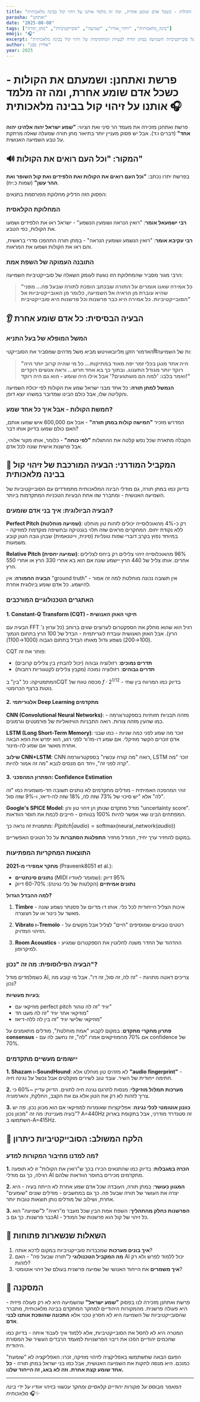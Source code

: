 ```yaml
---
title: "פרשת ואתחנן: ושמעתם את הקולות - כשכל אדם שומע אחרת, ומה זה מלמד אותנו על זיהוי קול בבינה מלאכותית"
parasha: "ואתחנן"
date: "2025-08-08"
tags: ["בינה_מלאכותית", "זיהוי_אודיו", "שמיעה", "סובייקטיביות", "מתן_תורה"]
emoji: "🎧"
excerpt: "מהמקורות היהודיים על סובייקטיביות השמיעה במתן תורה לבעיות המתקדמות של זיהוי קול בבינה מלאכותית"
author: "אלירן סבג"
year: 2025
---
```


# פרשת ואתחנן: ושמעתם את הקולות - כשכל אדם שומע אחרת, ומה זה מלמד אותנו על זיהוי קול בבינה מלאכותית 🎧

פרשת ואתחנן מזכירה את מעמד הר סיני ואת הציווי: **"שמע ישראל יהוה אלהינו יהוה אחד"** (דברים ו:ד). אבל יש פסוק מעניין יותר בתיאור מתן תורה שמעלה שאלה מרתקת על טבע השמיעה האנושית.

## 🔊 המקור: "וכל העם רואים את הקולות"

בפרשת יתרו נכתב: **"וכל העם רואים את הקולות ואת הלפידים ואת קול השופר ואת ההר עשן"** (שמות כ:יח).

הפסוק הזה הדליק מחלוקת מפורסמת בתנאים:

### המחלוקת הקלאסית
**רבי ישמעאל אומר**: "רואין הנראה ושומעין הנשמע" - ישראל ראו את הלפידים ושמעו את הקולות, כפי הטבע.

**רבי עקיבא אומר**: "רואין הנשמע ושומעין הנראה" - במתן תורה התהפכו סדרי בראשית, והם ראו את הקולות ושמעו את המראות.

### התובנה העמוקה של השפת אמת
הרבי מגור מסביר שהמחלוקת הזו נוגעת לעומק השאלה של סובייקטיביות השמיעה:

> **"כל אמירה שאנו אומרים על התורה שבכתב הופכת לתורה שבעל פה... מפני שהיא עוברת מן הראיה אל השמיעה, כלומר מן האובייקטיביות אל הסובייקטיביות. כל אמירה היא כבר פרשנות וכל פרשנות היא סובייקטיבית"**

## 👂 הבעיה הבסיסית: כל אדם שומע אחרת

### המשל המופלא של בעל התניא
האדמור הזקן מליובאוויטש מביא משל מדהים שמסביר את הסובייקטיविות של השמיעה:

> **"היה אחד מנגן בכלי זמר יפה מאוד במתיקות... כל מי שהיה קרוב יותר היה רוקד יותר מגודל התענוג. ובתוך כך בא אחד חרש... וראה אנשים רוקדים ואמר בלבו: 'למה הם משתגעים?' אבל אילו היה שומע - הוא גם היה רוקד!"**

**הנמשל למתן תורה**: כל אחד מבני ישראל שמע את הקולות לפי יכולת השמיעה והקליטה שלו, אבל כולם הבינו שמדובר במשהו יוצא דופן.

### חמשת הקולות - אבל איך כל אחד שמע?
המדרש מזכיר **"חמישה קולות במתן תורה"** - אבל אם 600,000 איש שמעו אותם, האם כולם שמעו בדיוק אותו דבר? 

הקבלה מתארת שכל נפש קלטה את ההתגלות **"לפי כוחה"** - כלומר, אותו מקור אלוהי, אבל פרשנות אישית שונה לכל אדם.

## 🤖 המקביל המודרני: הבעיה המורכבת של זיהוי קול בבינה מלאכותית

בדיוק כמו במתן תורה, גם מודלי הבינה המלאכותית מתמודדים עם הסובייקטיביות של השמיעה האנושית - ומתברר שזו אחת הבעיות הטכניות המתקדמות ביותר.

### הבעיה הביולוגית: איך בני אדם שומעים?

**Perfect Pitch (שמיעה מוחלטת)**: 
רק כ-4% מהאוכלוסייה יכולים לזהות טון מוחלט ללא נקודת יחוס. המחקרים מראים שזה תלוי בגנטיקה ובחשיפה מוקדמת למוזיקה - במיוחד נפוץ בקרב דוברי שפות טונליות (סינית, וייטנאמית) שבהן גובה הטון קובע משמעות.

**Relative Pitch (שמיעה יחסית)**: 
96% מהאוכלוסייה זיהוי צלילים רק ביחס לצלילים אחרים. אותו צליל של 440 הרץ יישמע שונה אם הוא בא אחרי 330 הרץ או אחרי 550 הרץ.

**הבעיה החמורה**: אין "ground truth" - אין תשובה נכונה מוחלטת למה זה אמור להישמע. כל אדם שומע ביולוגית אחרת.

### האתגרים הטכנולוגיים המורכבים

#### 1. Constant-Q Transform (CQT) - חיקוי האוזן האנושית

הבעיה עם FFT רגיל הוא שהוא מחלק את הספקטרום לערוצים שווים ברוחב (כל ערוץ נ' הרץ). אבל האוזן האנושית עובדת לוגריתמית - הבדל של 100 הרץ בתחום הנמוך (100→200) נשמע גדול מאותו הבדל בתחום הגבוה (1000→1100).

CQT פותר את זה: 
- **תדרים נמוכים**: רזולוציה גבוהה (יכול להבחין בין צלילים קרובים)
- **תדרים גבוהים**: רזולוציה נמוכה (מקבץ צלילים לקטגוריות רחבות)

המתמטיקה: כל "בין" בCQT מכסה טווח של $f \cdot 2^{1/12}$ - בדיוק כמו המרווח בין שתי נוטות ברצף הכרומטי.

#### 2. אלגוריתמי Deep Learning מתקדמים

**CNN (Convolutional Neural Networks)**:
מזהה תבניות חזותיות בספקטרוגרמה - כמו שהעין מזהה צורות. רואה התבניות הוויזואליות של פורמנטים וגרמונים.

**LSTM (Long Short-Term Memory)**:
זוכר מה שמע לפני כמה שניות - כמו שבני אדם זוכרים הקשר מוזיקלי. אם שמע דו-מז'ור לפני רגע, הוא יפרש את הפא הבאה אחרת מאשר אם שמע לה-מינור.

**שילוב CNN+LSTM**:
CNN רואה "מה קורה עכשיו" בספקטרוגרמה, LSTM זוכר "מה קרה לפני זה", ויחד הם מנסים לנבא "מה זה אמור להיות".

#### 3. הפתרון המהפכני: Confidence Estimation

זוהי המהפכה האמיתית - מודלים מתקדמים לא נותנים תשובה חד-משמעית כמו "זה לה" אלא "יש סיכוי של 73% שזה לה, 18% שזה לה-דיאז, ו-9% שזה סול". 

**Google's SPICE Model**: 
מודל מתקדם שנותן הן זיהוי טון והן "uncertainty score". המפתחים הבינו שאי אפשר להיות 100% בטוחים - חייבים לכמת את חוסר הוודאות.

מתמטית זה נראה כך:
$P(pitch|audio) = \text{softmax}(\text{neural\_network}(audio))$

במקום להחזיר ערך יחיד, המודל מחזיר **התפלגות הסתברות** על כל הטונים האפשריים.

### התוצאות המחקריות המפתיעות

**מחקר אמפירי מ-2021** (Praveenk8051 et al.):
- **נתונים סינתטיים** (MIDI שמומר לאודיו): 95% דיוק
- **נתונים אמיתיים** (הקלטות של כלי נגינה): 60-70% דיוק

**למה ההבדל הגדול?**

1. **Timbre** - איכות הצליל הייחודית לכל כלי. אותו דו מדיום על פסנתר נשמע שונה מאשר על כינור או על חצוצרה.

2. **Vibrato ו-Tremolo** - רטטים טבעיים שמוסיפים "חיים" לצליל אבל מקשים על הזיהוי המדויק.

3. **Room Acoustics** - ההדהוד של החדר משנה לחלוטין את הספקטרום שמגיע למיקרופון.

### הבעיה הפילוסופית: מה זה "נכון"?

כשמלמדים מודל AI, צריכים דאטה מתויגת - "זה לה, זה סול, זה דו". אבל מי קובע מה נכון?

**בעיות מעשיות**:
- מוזיקאי עם perfect pitch יגיד "זה לה טהור"
- מוזיקאי אחר יגיד "זה לה מעט חד"
- מוזיקאי שלישי יגיד "זה בין לה ללה-דיאז"

**פתרון מחקרי מתקדם**: במקום לקבוע "אמת מוחלטת", מודלים מתאמנים על **consensus** - אם 70% מהמוזיקאים אמרו "לה", זה נחשב לה עם confidence של 70%.

### יישומים מעשיים מתקדמים

**1. Shazam ו-SoundHound**:
לא מזהים טון מוחלט אלא **"audio fingerprint"** - חתימה ייחודית של השיר. עובד טוב לשירים מוקלטים אבל נכשל על נגינה חיה.

**2. מערכות תמלול מוזיקלי**:
מנסות לתרגם נגינה חיה לתווים. הדיוק עדיין ~60% כי צריך לזהות לא רק את הטון אלא גם את הקצב, החלקת, והארמוניה.

**3. כוונון אוטומטי לכלי נגינה**:
אפליקציות שאומרות למוזיקאי אם הוא מכוון נכון. פה יש בעיה מעניינת: מה זה "מכוון נכון"? A=440Hz זה סטנדרד מודרני, אבל בתקופת בארוק השתמשו ב-A=415Hz.

## 🎯 הלקח המשולב: הסובייקטיביות כיתרון

### מה למדנו מחיבור המקורות למדע?

**1. הכרה במגבלות**: בדיוק כמו שהתנאים הכירו בכך ש"רואין את הקולות" זו לא תופעה רגילה, כך גם מודלי AI מתקדמים מכירים בחוסר הוודאות שלהם.

**2. המגוון כעושר**: במתן תורה, העובדה שכל אדם שמע אחרת לא הייתה בעיה - היא יצרה את העושר של תורה שבעל פה. כך גם במחשבים - מודלים שונים "שומעים" אחרת, ושילוב של מודלים נותן תוצאות טובות יותר.

**3. הפרשנות כחלק מהתהליך**: השפת אמת הבין שכל מעבר מ"ראיה" ל"שמיעה" הוא כבר פרשנות. כך גם בAI - כל זיהוי של קול הוא פרשנות של המודל.

## 💭 השאלות שנשארות פתוחות

1. **איך בונים מערכות** שמכבדות סובייקטיביות במקום לדכא אותה?
2. **מה המקביל הטכנולוגי** ל"תורה שבעל פה" - האם AI יכול ללמוד לפרש ולא רק לזהות?
3. **איך משמרים** את הייחוד האנושי של שמיעה פרשנית בעולם של זיהוי אוטומטי?

## 🎵 המסקנה

פרשת ואתחנן מזכירה לנו בפסוק **"שמע ישראל"** שהשמיעה היא לא רק פעולה פיזית - היא פעולה פרשנית. מהמקורות היהודיים למחקר המתקדם בבינה מלאכותית, מתברר שהסובייקטיביות של השמיעה היא לא חסרון טכני אלא **התכונה שהופכת אותנו לבני אדם**.

המטרה היא לא לחסל את הסובייקטיביות, אלא ללמוד איך לעבוד איתה - בדיוק כמו שחכמים יהודיים הפכו את ריבוי הפרשנויות למעמד הרבדים העשיר של המסורת היהודית.

הפעם הבאה שתשתמשו באפליקציה לזיהוי מוזיקה, זכרו: האפליקציה לא "שומעת" כמוכם. היא מנסה לחקות את השמיעה האנושית, אבל כמו בני ישראל במתן תורה - **כל אחד שומע קצת אחרת. וזה לא באג, זה הייחוד שלנו.**

---

*המאמר מבוסס על מקורות יהודיים קלאסיים ומחקר עכשווי בזיהוי אודיו על ידי בינה מלאכותית* 🎧✨